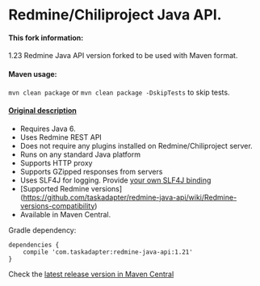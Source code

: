 # Redmine/Chiliproject Java API.

#### This fork information:
1.23 Redmine Java API version forked to be used with Maven format.

#### Maven usage:
`mvn clean package` or `mvn clean package -DskipTests` to skip tests.

#### [Original description](https://github.com/taskadapter/redmine-java-api)

* Requires Java 6.
* Uses Redmine REST API
* Does not require any plugins installed on Redmine/Chiliproject server.
* Runs on any standard Java platform
* Supports HTTP proxy
* Supports GZipped responses from servers
* Uses SLF4J for logging. Provide [your own SLF4J binding](http://www.slf4j.org/codes.html#StaticLoggerBinder)
* [Supported Redmine versions] (https://github.com/taskadapter/redmine-java-api/wiki/Redmine-versions-compatibility)
* Available in Maven Central.

Gradle dependency:

    dependencies {
        compile 'com.taskadapter:redmine-java-api:1.21'
    }

Check the [latest release version in Maven Central](http://search.maven.org/#search%7Cgav%7C1%7Cg%3A%22com.taskadapter%22%20AND%20a%3A%22redmine-java-api%22)
